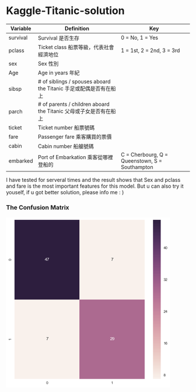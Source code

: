 # Kaggle-Titanic-solution



| Variable | Definition                                                    | Key                                            |
| -------- | ------------------------------------------------------        | ---------------------------------------------- |
| survival | Survival 是否生存                                               | 0 = No, 1 = Yes                                |
| pclass   | Ticket class 船票等級，代表社會經濟地位                            | 1 = 1st, 2 = 2nd, 3 = 3rd                      |
| sex      | Sex 性別                                                       |                                                |
| Age      | Age in years 年紀                                              |                                                |
| sibsp    | # of siblings / spouses aboard the Titanic 手足或配偶是否有在船上 |                                                |
| parch    | # of parents / children aboard the Titanic 父母或子女是否有在船上 |                                                |
| ticket   | Ticket number 船票號碼                                          |                                                |
| fare     | Passenger fare 乘客購買的票價                                    |                                                |
| cabin    | Cabin number 船艙號碼                                           |                                                |
| embarked | Port of Embarkation 乘客從哪裡登船的                              | C = Cherbourg, Q = Queenstown, S = Southampton |

I have tested for serveral times and the result shows that Sex and pclass and fare is the most important features for this model.
But u can also try it youself, if u got better solution, please info me : )

### The Confusion Matrix ###

![image](https://github.com/johnny7861532/Kaggle-Titanic-solution/blob/master/confusion%20matrix.png)


